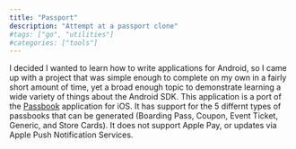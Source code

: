 ```yaml
---
title: "Passport"
description: "Attempt at a passport clone"
#tags: ["go", "utilities"]
#categories: ["tools"]
---
```

I decided I wanted to learn how to write applications for Android, so I came up with a project that was simple enough to complete on my own in a fairly short amount of time, yet a broad enough topic to demonstrate learning a wide variety of things about the Android SDK. This application is a port of the <a href="https://en.wikipedia.org/wiki/Passbook_%28application%29" target="_blank">Passbook</a> application for iOS. It has support for the 5 differnt types of passbooks that can be generated (Boarding Pass, Coupon, Event Ticket, Generic, and Store Cards). It does not support Apple Pay, or updates via Apple Push Notification Services.<br/>
